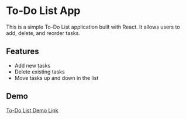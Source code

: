 # To-Do List App

This is a simple To-Do List application built with React. It allows users to add, delete, and reorder tasks.

## Features

- Add new tasks
- Delete existing tasks
- Move tasks up and down in the list

## Demo

[To-Do List Demo Link](https://adityakolluru07.github.io/my-todo-app/)
